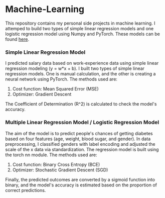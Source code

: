 # Machine-Learning
This repository contains my personal side projects in machine learning. I attemped to build two types of simple linear regression models and one logistic regression model using Numpy and PyTorch. These models can be found [here](https://github.com/Heyimjiamin/Machine-Learning/tree/main/Regression%20Modeling).

### Simple Linear Regression Model
I predicted salary data based on work-experience data using simple linear regression modeling (y = w*x + b). I built two types of simple linear regression models. One is manual calculation, and the other is creating a neural network using PyTorch. The methods used are:
1. Cost function: Mean Squared Error (MSE)
2. Optimizer: Gradient Descent

The Coefficient of Determination (R^2) is calculated to check the model's accuracy.


### Multiple Linear Regression Model / Logistic Regression Model
The aim of the model is to predict people's chances of getting diabetes based on four features (age, weight, blood sugar, and gender). In data preprocessing, I classified genders with label encoding and adjusted the scale of the x data via standardization. 
The regression model is built using the torch nn module. The methods used are:
1. Cost function: Binary Cross Entropy (BCE)
3. Optimizer: Stochastic Gradient Descent (SGD)

Finally, the predicted outcomes are converted by a sigmoid function into binary, and the model's accuracy is estimated based on the proportion of correct predictions.
